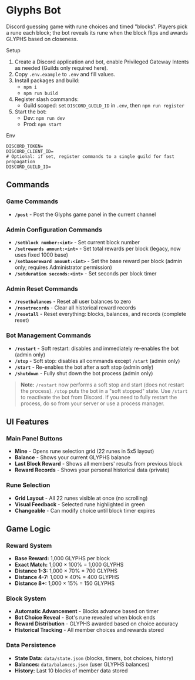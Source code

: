# Glyphs Bot

Discord guessing game with rune choices and timed "blocks". Players pick a rune each block; the bot reveals its rune when the block flips and awards GLYPHS based on closeness.

Setup

1. Create a Discord application and bot, enable Privileged Gateway Intents as needed (Guilds only required here).
2. Copy `.env.example` to `.env` and fill values.
3. Install packages and build:
   - `npm i`
   - `npm run build`
4. Register slash commands:
   - Guild scoped: set `DISCORD_GUILD_ID` in `.env`, then `npm run register`
5. Start the bot:
   - Dev: `npm run dev`
   - Prod: `npm start`

Env

```
DISCORD_TOKEN=
DISCORD_CLIENT_ID=
# Optional: if set, register commands to a single guild for fast propagation
DISCORD_GUILD_ID=
```

## Commands

### Game Commands
- **`/post`** - Post the Glyphs game panel in the current channel

### Admin Configuration Commands
- **`/setblock number:<int>`** - Set current block number
- **`/setrewards amount:<int>`** - Set total rewards per block (legacy, now uses fixed 1000 base)
- **`/setbasereward amount:<int>`** - Set the base reward per block (admin only; requires Administrator permission)
- **`/setduration seconds:<int>`** - Set seconds per block timer

### Admin Reset Commands
- **`/resetbalances`** - Reset all user balances to zero
- **`/resetrecords`** - Clear all historical reward records
- **`/resetall`** - Reset everything: blocks, balances, and records (complete reset)

### Bot Management Commands
- **`/restart`** - Soft restart: disables and immediately re-enables the bot (admin only)
- **`/stop`** - Soft stop: disables all commands except `/start` (admin only)
- **`/start`** - Re-enables the bot after a soft stop (admin only)
- **`/shutdown`** - Fully shut down the bot process (admin only)

> **Note:** `/restart` now performs a soft stop and start (does not restart the process). `/stop` puts the bot in a "soft stopped" state. Use `/start` to reactivate the bot from Discord. If you need to fully restart the process, do so from your server or use a process manager.

## UI Features

### Main Panel Buttons
- **Mine** - Opens rune selection grid (22 runes in 5x5 layout)
- **Balance** - Shows your current GLYPHS balance
- **Last Block Reward** - Shows all members' results from previous block
- **Reward Records** - Shows your personal historical data (private)

### Rune Selection
- **Grid Layout** - All 22 runes visible at once (no scrolling)
- **Visual Feedback** - Selected rune highlighted in green
- **Changeable** - Can modify choice until block timer expires

## Game Logic

### Reward System
- **Base Reward:** 1,000 GLYPHS per block
- **Exact Match:** 1,000 × 100% = 1,000 GLYPHS
- **Distance 1-3:** 1,000 × 70% = 700 GLYPHS
- **Distance 4-7:** 1,000 × 40% = 400 GLYPHS
- **Distance 8+:** 1,000 × 15% = 150 GLYPHS

### Block System
- **Automatic Advancement** - Blocks advance based on timer
- **Bot Choice Reveal** - Bot's rune revealed when block ends
- **Reward Distribution** - GLYPHS awarded based on choice accuracy
- **Historical Tracking** - All member choices and rewards stored

### Data Persistence
- **State Data:** `data/state.json` (blocks, timers, bot choices, history)
- **Balances:** `data/balances.json` (user GLYPHS balances)
- **History:** Last 10 blocks of member data stored




